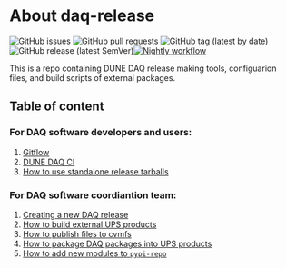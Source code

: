 # About daq-release

![GitHub issues](https://img.shields.io/github/issues/DUNE-DAQ/daq-release) ![GitHub pull requests](https://img.shields.io/github/issues-pr/DUNE-DAQ/daq-release) ![GitHub tag (latest by date)](https://img.shields.io/github/v/tag/DUNE-DAQ/daq-release?label=latest%20tag) ![GitHub release (latest SemVer)](https://img.shields.io/github/v/release/DUNE-DAQ/daq-release)[![Nightly workflow](https://github.com/DUNE-DAQ/daq-release/actions/workflows/nightly.yml/badge.svg?branch=develop)](https://github.com/DUNE-DAQ/daq-release/actions/workflows/nightly.yml)

This is a repo containing DUNE DAQ release making tools, configuarion files, and build scripts of external packages.

## Table of content

### For DAQ software developers and users:
1. [Gitflow](development_workflow_gitflow.md)
2. [DUNE DAQ CI](ci_github_action.md)
3. [How to use standalone release tarballs](standalone_daq_release.md)

### For DAQ software coordiantion team:
1. [Creating a new DAQ release](create_release.md)
2. [How to build external UPS products](make_ups_products.md)
3. [How to publish files to cvmfs](publish_to_cvmfs.md)
4. [How to package DAQ packages into UPS products](upsify_daq_packages.md)
5. [How to add new modules to `pypi-repo`](add_modules_to_pypi_repo.md)
